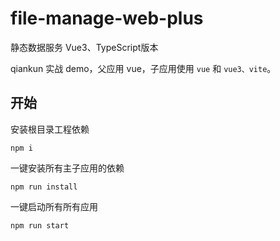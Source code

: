 # file-manage-web-plus

静态数据服务 Vue3、TypeScript版本

qiankun 实战 demo，父应用 vue，子应用使用 `vue` 和 `vue3、vite`。

<!-- [微前端qiankun从搭建到部署的实践](https://juejin.im/post/6875462470593904653) -->

## 开始
安装根目录工程依赖
```
npm i
```
一键安装所有主子应用的依赖
```
npm run install
```

一键启动所有所有应用
```
npm run start
```

<!-- 通过 [http://localhost:8080/](http://localhost:8080/) 访问主应用。 -->

<!-- ## 发布
一键构建并打包所有主子应用
```
npm run build -->
```

